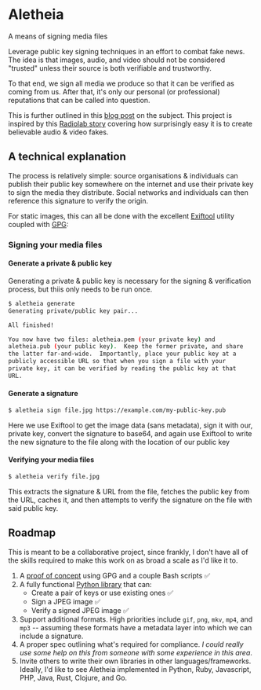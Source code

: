 # Aletheia

A means of signing media files

Leverage public key signing techniques in an effort to combat fake news.  The
idea is that images, audio, and video should not be considered "trusted" unless
their source is both verifiable and trustworthy.

To that end, we sign all media we produce so that it can be verified as coming 
from us.  After that, it's only our personal (or professional) reputations that
can be called into question.

This is further outlined in this [blog post](https://danielquinn.org/blog/public-key-authentication-for-media-files-why-isnt-this-a-thing/)
on the subject.  This project is inspired by this [Radiolab story](http://futureoffakenews.com/videos.html)
covering how surprisingly easy it is to create believable audio & video fakes.

## A technical explanation

The process is relatively simple: source organisations & individuals can
publish their public key somewhere on the internet and use their private key to
sign the media they distribute.  Social networks and individuals can then
reference this signature to verify the origin.

For static images, this can all be done with the excellent [Exiftool](https://sno.phy.queensu.ca/~phil/exiftool/)
utility coupled with [GPG](https://www.gnupg.org/):

### Signing your media files

#### Generate a private & public key

Generating a private & public key is necessary for the signing & verification
process, but thiis only needs to be run once.

```bash
$ aletheia generate
Generating private/public key pair...

All finished!

You now have two files: aletheia.pem (your private key) and
aletheia.pub (your public key).  Keep the former private, and share
the latter far-and-wide.  Importantly, place your public key at a
publicly accessible URL so that when you sign a file with your
private key, it can be verified by reading the public key at that
URL.
```

#### Generate a signature

```bash
$ aletheia sign file.jpg https://example.com/my-public-key.pub
```

Here we use Exiftool to get the image data (sans metadata), sign it with our,
private key, convert the signature to base64, and again use Exiftool to write
the new signature to the file along with the location of our public key

#### Verifying your media files

```bash
$ aletheia verify file.jpg
```

This extracts the signature & URL from the file, fetches the public key from
the URL, caches it, and then attempts to verify the signature on the file with
said public key.


## Roadmap

This is meant to be a collaborative project, since frankly, I don't have all of
the skills required to make this work on as broad a scale as I'd like it to.

1. A [proof of concept](https://github.com/danielquinn/aletheia/tree/master/proof-of-concept)
   using GPG and a couple Bash scripts ✅
2. A fully functional [Python library](https://github.com/danielquinn/pyletheia/)
   that can:
    * Create a pair of keys or use existing ones ✅
    * Sign a JPEG image ✅
    * Verify a signed JPEG image ✅
3. Support additional formats.  High priorities include `gif`, `png`, `mkv`,
   `mp4`, and `mp3` -- assuming these formats have a metadata layer into which
   we can include a signature.
4. A proper spec outlining what's required for compliance.  *I could really use
   some help on this from someone with some experience in this area*.
5. Invite others to write their own libraries in other languages/frameworks.
   Ideally, I'd like to see Aletheia implemented in Python, Ruby, Javascript,
   PHP, Java, Rust, Clojure, and Go.
